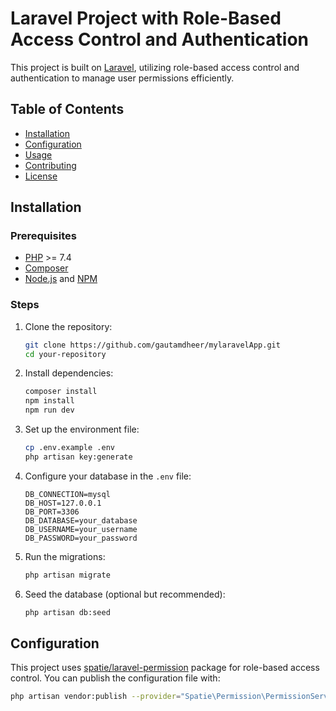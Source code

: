 # Laravel Project with Role-Based Access Control and Authentication

This project is built on [Laravel](https://laravel.com/), utilizing role-based access control and authentication to manage user permissions efficiently.

## Table of Contents

- [Installation](#installation)
- [Configuration](#configuration)
- [Usage](#usage)
- [Contributing](#contributing)
- [License](#license)

## Installation

### Prerequisites

- [PHP](https://www.php.net/) >= 7.4
- [Composer](https://getcomposer.org/)
- [Node.js](https://nodejs.org/) and [NPM](https://www.npmjs.com/)

### Steps

1. Clone the repository:

    ```bash
    git clone https://github.com/gautamdheer/mylaravelApp.git
    cd your-repository
    ```

2. Install dependencies:

    ```bash
    composer install
    npm install
    npm run dev
    ```

3. Set up the environment file:

    ```bash
    cp .env.example .env
    php artisan key:generate
    ```

4. Configure your database in the `.env` file:

    ```dotenv
    DB_CONNECTION=mysql
    DB_HOST=127.0.0.1
    DB_PORT=3306
    DB_DATABASE=your_database
    DB_USERNAME=your_username
    DB_PASSWORD=your_password
    ```

5. Run the migrations:

    ```bash
    php artisan migrate
    ```

6. Seed the database (optional but recommended):

    ```bash
    php artisan db:seed
    ```

## Configuration

This project uses [spatie/laravel-permission](https://github.com/spatie/laravel-permission) package for role-based access control. You can publish the configuration file with:

```bash
php artisan vendor:publish --provider="Spatie\Permission\PermissionServiceProvider"
